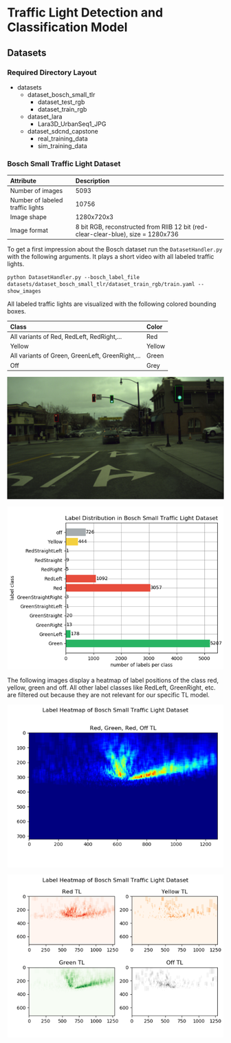 # Traffic Light Detection and Classification Model

[//]: # (Image References)
[image_bosch_labeled_image]: ./images/bosch_labeled_image_0.png
[image_bosch_label_hist]: ./images/bosch_label_histogram.png
[image_bosch_label_heatmap_all]: ./images/bosch_label_heatmap_all.png
[image_bosch_label_heatmap_rygo]: ./images/bosch_label_heatmap_red_yellow_green_off.png

## Datasets

### Required Directory Layout

- datasets
  - dataset_bosch_small_tlr
    - dataset_test_rgb
    - dataset_train_rgb
  - dataset_lara
    - Lara3D_UrbanSeq1_JPG
  - dataset_sdcnd_capstone
    - real_training_data
    - sim_training_data

### Bosch Small Traffic Light Dataset

| Attribute                        | Description                                                                       |
|:---------------------------------|:----------------------------------------------------------------------------------|
| Number of images                 | 5093                                                                              |
| Number of labeled traffic lights | 10756                                                                             |
| Image shape                      | 1280x720x3                                                                        |
| Image format                     | 8 bit RGB, reconstructed from RIIB 12 bit (red-clear-clear-blue), size = 1280x736 |

To get a first impression about the Bosch dataset run the `DatasetHandler.py` with the following arguments. It plays a short video with all labeled traffic lights.

```
python DatasetHandler.py --bosch_label_file datasets/dataset_bosch_small_tlr/dataset_train_rgb/train.yaml --show_images
```

All labeled traffic lights are visualized with the following colored bounding boxes.

| Class                                            | Color  |
|:-------------------------------------------------|:-------|
| All variants of Red, RedLeft, RedRight,...       | Red    |
| Yellow                                           | Yellow |
| All variants of Green, GreenLeft, GreenRight,... | Green  |
| Off                                              | Grey   |

![Bosch Label Image Example][image_bosch_labeled_image]

![Bosch Label Histogram][image_bosch_label_hist]

The following images display a heatmap of label positions of the class red, yellow, green and off. All other label classes like RedLeft, GreenRight, etc. are filtered out because they are not relevant for our specific TL model.

![Bosch Label Heatmap All][image_bosch_label_heatmap_all]

![Bosch Label Heatmnap Red, Yellow, Green, Off][image_bosch_label_heatmap_rygo]
